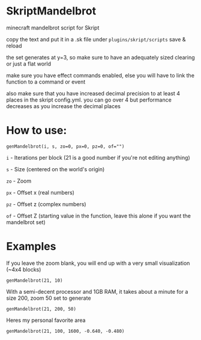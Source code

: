# SkriptMandelbrot
minecraft mandelbrot script for Skript

copy the text and put it in a .sk file under `plugins/skript/scripts`
save & reload

the set generates at y=3, so make sure to have an adequately sized clearing
or just a flat world

make sure you have effect commands enabled, else you will have
to link the function to a command or event

also make sure that you have increased decimal precision to at least
4 places in the skript config.yml. you can go over 4 but performance
decreases as you increase the decimal places

# How to use:

`genMandelbrot(i, s, zo=0, px=0, pz=0, of="")`

`i` - Iterations per block (21 is a good number if you're not editing anything)

`s` - Size (centered on the world's origin)

`zo` - Zoom

`px` - Offset x (real numbers)

`pz` - Offset z (complex numbers)

`of` - Offset Z (starting value in the function, leave this alone if you want the mandelbrot set)

# Examples

If you leave the zoom blank, you will end up with a very small visualization (~4x4 blocks)

`genMandelbrot(21, 10)`

With a semi-decent processor and 1GB RAM, it takes about a minute for a size 200, zoom 50 set to generate

`genMandelbrot(21, 200, 50)`

Heres my personal favorite area

`genMandelbrot(21, 100, 1600, -0.640, -0.480)`
